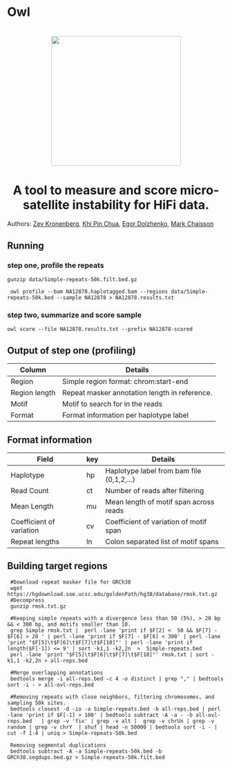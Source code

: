 # Owl

<h1 align="center"><img width="300px" src="logo/ow-logo.svg.svg"/></h1>

<h1 align="center">A tool to measure and score micro-satellite instability for HiFi data.</h1>



Authors: [Zev Kronenberg](https://github.com/zeeev), [Khi Pin Chua](https://github.com/proteinosome), [Egor Dolzhenko](https://github.com/egor-dolzhenko), [Mark Chaisson](https://github.com/mchaisso) 


## Running

### step one, profile the repeats
```
gunzip data/Simple-repeats-50k.filt.bed.gz

 owl profile --bam NA12878.haplotagged.bam --regions data/Simple-repeats-50k.bed --sample NA12878 > NA12878.results.txt
```

### step two, summarize and score sample
```
owl score --file NA12878.results.txt --prefix NA12878-scored

```

## Output of step one (profiling)

| Column            | Details                                                                 |
|-------------------|-------------------------------------------------------------------------|
| Region            | Simple region format: chrom:start-end                                   |
| Region length     | Repeat masker annotation length in reference.                           |
| Motif             | Motif to search for in the reads                                        |
| Format            | Format information per haplotype label                                  |

## Format information
| Field             | key | Details                                       |
|-------------------|-----|-----------------------------------------------|
| Haplotype         | hp  | Haplotype label from bam file (0,1,2,...)     |
| Read Count        | ct  | Number of reads after filtering               |
| Mean Length       | mu  | Mean length of motif span across reads        |
| Coefficient of variation | cv  | Coefficient of variation of motif span              | 
| Repeat lengths    | ln  | Colon separated list of motif spans           |
       

## Building target regions

```
 #Download repeat masker file for GRCh38
 wget https://hgdownload.soe.ucsc.edu/goldenPath/hg38/database/rmsk.txt.gz
 #Decompress 
 gunzip rmsk.txt.gz

 #Keeping simple repeats with a divergence less than 50 (5%), > 20 bp && < 300 bp, and motifs smaller than 10.
 grep Simple rmsk.txt |  perl -lane 'print if $F[2] <  50 && $F[7] - $F[6] > 20 ' | perl -lane 'print if $F[7] - $F[6] < 300' | perl -lane  'print "$F[5]\t$F[6]\t$F[7]\t$F[10]"' | perl -lane 'print if length($F[-1]) <= 9' | sort -k1,1 -k2,2n  >  Simple-repeats.bed
 perl -lane 'print "$F[5]\t$F[6]\t$F[7]\t$F[10]"' rmsk.txt | sort -k1,1 -k2,2n > all-reps.bed

 #Merge overlapping annotations
 bedtools merge -i all-reps.bed -c 4 -o distinct | grep "," | bedtools sort -i - > all-ovl-reps.bed

 #Removing repeats with close neighbors, filtering chromosomes, and sampling 50k sites.
 bedtools closest -d -io -a Simple-repeats.bed -b all-reps.bed | perl -lane 'print if $F[-1] > 100' | bedtools subtract -A -a - -b all-ovl-reps.bed   | grep -v 'fix' | grep -v alt |  grep -v chrUn | grep -v random | grep -v chrY  | shuf | head -n 50000 | bedtools sort -i - | cut -f 1-4 | uniq > Simple-repeats-50k.bed

 Removing segmental duplications
 bedtools subtract -A -a Simple-repeats-50k.bed -b GRCh38.segdups.bed.gz > Simple-repeats-50k.filt.bed

```
